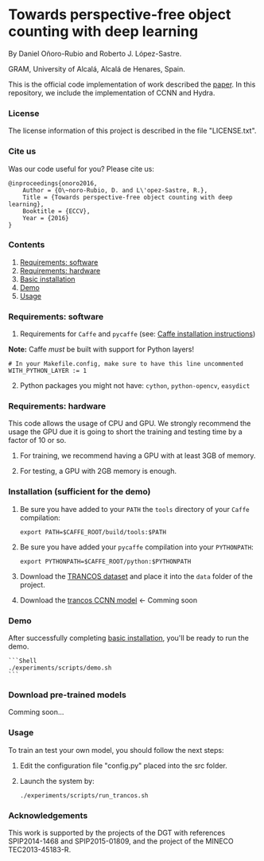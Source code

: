 # Towards perspective-free object counting with deep learning

By Daniel Oñoro-Rubio and Roberto J. López-Sastre.

GRAM, University of Alcalá, Alcalá de Henares, Spain.

This is the official code implementation of work described the [paper](http://agamenon.tsc.uah.es/Investigacion/gram/publications/eccv2016-onoro.pdf). In this repository, we include the implementation of CCNN and Hydra.

### License

The license information of this project is described in the file "LICENSE.txt".

### Cite us

Was our code useful for you? Please cite us:

    @inproceedings{onoro2016,
        Author = {O\~noro-Rubio, D. and L\'opez-Sastre, R.},
        Title = {Towards perspective-free object counting with deep learning},
        Booktitle = {ECCV},
        Year = {2016}
    }

### Contents
1. [Requirements: software](#requirements-software)
2. [Requirements: hardware](#requirements-hardware)
3. [Basic installation](#installation-sufficient-for-the-demo)
4. [Demo](#demo)
5. [Usage](#usage)

### Requirements: software

1. Requirements for `Caffe` and `pycaffe` (see: [Caffe installation instructions](http://caffe.berkeleyvision.org/installation.html))

  **Note:** Caffe *must* be built with support for Python layers!

  ```make
  # In your Makefile.config, make sure to have this line uncommented
  WITH_PYTHON_LAYER := 1
  ```

2. Python packages you might not have: `cython`, `python-opencv`, `easydict`


### Requirements: hardware

This code allows the usage of CPU and GPU. We strongly recommend the usage the GPU due it is going to short the training and testing time by a factor of 10 or so.

1. For training, we recommend having a GPU with at least 3GB of memory.

2. For testing, a GPU with 2GB memory is enough.

### Installation (sufficient for the demo)

1. Be sure you have added to your `PATH` the `tools` directory of your `Caffe` compilation:

    ```Shell
    export PATH=$CAFFE_ROOT/build/tools:$PATH
    ```
    
2. Be sure you have added your `pycaffe` compilation into your `PYTHONPATH`:

	```Shell
    export PYTHONPATH=$CAFFE_ROOT/python:$PYTHONPATH
    ```

3. Download the [TRANCOS dataset](http://agamenon.tsc.uah.es/Personales/rlopez/data/trancos/) and place it into the `data` folder of the project.

4. Download the [trancos CCNN model]()  <- Comming soon
    
### Demo

After successfully completing [basic installation](#installation-sufficient-for-the-demo), you'll be ready to run the demo.

	```Shell
    ./experiments/scripts/demo.sh
    ```
    
### Download pre-trained models

Comming soon...

### Usage

To train an test your own model, you should follow the next steps:

1. Edit the configuration file "config.py" placed into the src folder.
2. Launch the system by:

	```Shell
    ./experiments/scripts/run_trancos.sh
    ```

### Acknowledgements
This work is supported by the projects of the DGT with references SPIP2014-1468 and SPIP2015-01809, and the project of the MINECO TEC2013-45183-R.
